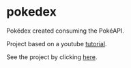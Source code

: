 # pokedex
Pokédex created consuming the PokéAPI.

Project based on a youtube [tutorial](https://www.youtube.com/watch?v=SjtdH3dWLa8).

See the project by clicking [here](https://zdarkordening.github.io/pokedex/).
